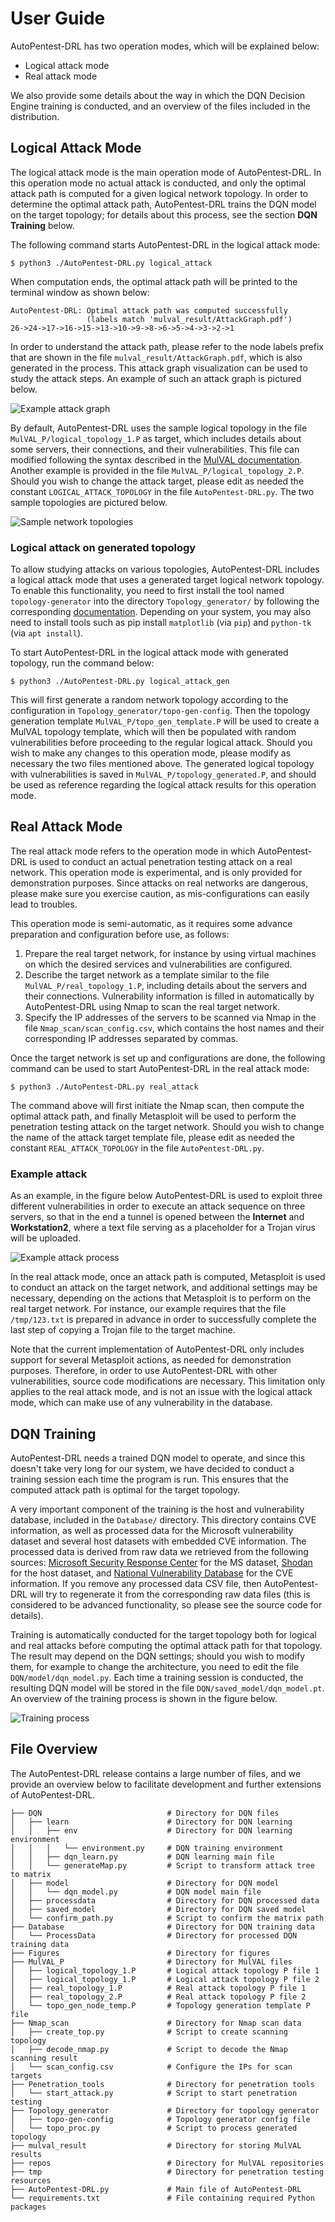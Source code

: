 
# User Guide

AutoPentest-DRL has two operation modes, which will be explained
below:
* Logical attack mode
* Real attack mode

We also provide some details about the way in which the DQN Decision
Engine training is conducted, and an overview of the files included in
the distribution.


## Logical Attack Mode

The logical attack mode is the main operation mode of AutoPentest-DRL.
In this operation mode no actual attack is conducted, and only the
optimal attack path is computed for a given logical network
topology. In order to determine the optimal attack path,
AutoPentest-DRL trains the DQN model on the target topology; for
details about this process, see the section **DQN Training** below.

The following command starts AutoPentest-DRL in the logical attack
mode:
```
$ python3 ./AutoPentest-DRL.py logical_attack
```

When computation ends, the optimal attack path will be printed to the
terminal window as shown below:
```
AutoPentest-DRL: Optimal attack path was computed successfully
                 (labels match 'mulval_result/AttackGraph.pdf')
26->24->17->16->15->13->10->9->8->6->5->4->3->2->1
```

In order to understand the attack path, please refer to the node
labels prefix that are shown in the file
`mulval_result/AttackGraph.pdf`, which is also generated in the
process. This attack graph visualization can be used to study the
attack steps. An example of such an attack graph is pictured below.

![Example attack graph](/Figures/attack_graph.png?raw=true "Example attack graph")

By default, AutoPentest-DRL uses the sample logical topology in the
file `MulVAL_P/logical_topology_1.P` as target, which includes details
about some servers, their connections, and their vulnerabilities. This
file can modified following the syntax described in the [MulVAL
documentation](https://github.com/risksense/mulval). Another example
is provided in the file `MulVAL_P/logical_topology_2.P`. Should you
wish to change the attack target, please edit as needed the constant
`LOGICAL_ATTACK_TOPOLOGY` in the file `AutoPentest-DRL.py`. The two
sample topologies are pictured below.

![Sample network topologies](/Figures/network_topologies.png?raw=true "Sample network topologies")

### Logical attack on generated topology

To allow studying attacks on various topologies, AutoPentest-DRL
includes a logical attack mode that uses a generated target logical
network topology. To enable this functionality, you need to first
install the tool named `topology-generator` into the directory
`Topology_generator/` by following the corresponding
[documentation](https://github.com/cesarghali/topology-generator). Depending
on your system, you may also need to install tools such as pip install
`matplotlib` (via `pip`) and `python-tk` (via `apt install`).

To start AutoPentest-DRL in the logical attack mode with generated
topology, run the command below:
```
$ python3 ./AutoPentest-DRL.py logical_attack_gen
```

This will first generate a random network topology according to the
configuration in `Topology_generator/topo-gen-config`. Then the
topology generation template `MulVAL_P/topo_gen_template.P` will be
used to create a MulVAL topology template, which will then be
populated with random vulnerabilities before proceeding to the regular
logical attack. Should you wish to make any changes to this operation
mode, please modify as necessary the two files mentioned above. The
generated logical topology with vulnerabilities is saved in
`MulVAL_P/topology_generated.P`, and should be used as reference
regarding the logical attack results for this operation mode.


## Real Attack Mode

The real attack mode refers to the operation mode in which
AutoPentest-DRL is used to conduct an actual penetration testing
attack on a real network. This operation mode is experimental, and is
only provided for demonstration purposes. Since attacks on real
networks are dangerous, please make sure you exercise caution, as
mis-configurations can easily lead to troubles.

This operation mode is semi-automatic, as it requires some advance
preparation and configuration before use, as follows:
1. Prepare the real target network, for instance by using virtual
   machines on which the desired services and vulnerabilities are
   configured.
2. Describe the target network as a template similar to the file
   `MulVAL_P/real_topology_1.P`, including details about the servers
   and their connections. Vulnerability information is filled in
   automatically by AutoPentest-DRL using Nmap to scan the real target
   network.
3. Specify the IP addresses of the servers to be scanned via Nmap in
   the file `Nmap_scan/scan_config.csv`, which contains the host names
   and their corresponding IP addresses separated by commas.

Once the target network is set up and configurations are done, the
following command can be used to start AutoPentest-DRL in the real
attack mode:
```
$ python3 ./AutoPentest-DRL.py real_attack
```

The command above will first initiate the Nmap scan, then compute the
optimal attack path, and finally Metasploit will be used to perform
the penetration testing attack on the target network. Should you wish
to change the name of the attack target template file, please edit as
needed the constant `REAL_ATTACK_TOPOLOGY` in the file
`AutoPentest-DRL.py`.

### Example attack

As an example, in the figure below AutoPentest-DRL is used to exploit
three different vulnerabilities in order to execute an attack sequence
on three servers, so that in the end a tunnel is opened between the
**Internet** and **Workstation2**, where a text file serving as a
placeholder for a Trojan virus will be uploaded.

![Example attack process](/Figures/attack_process.png?raw=true "Example attack process")

In the real attack mode, once an attack path is computed, Metasploit
is used to conduct an attack on the target network, and additional
settings may be necessary, depending on the actions that Metasploit is
to perform on the real target network. For instance, our example
requires that the file `/tmp/123.txt` is prepared in advance in order
to successfully complete the last step of copying a Trojan file to the
target machine.

Note that the current implementation of AutoPentest-DRL only includes
support for several Metasploit actions, as needed for demonstration
purposes. Therefore, in order to use AutoPentest-DRL with other
vulnerabilities, source code modifications are necessary. This
limitation only applies to the real attack mode, and is not an issue
with the logical attack mode, which can make use of any vulnerability
in the database.


## DQN Training

AutoPentest-DRL needs a trained DQN model to operate, and since this
doesn't take very long for our system, we have decided to conduct a
training session each time the program is run. This ensures that the
computed attack path is optimal for the target topology.

A very important component of the training is the host and
vulnerability database, included in the `Database/` directory. This
directory contains CVE information, as well as processed data for the
Microsoft vulnerability dataset and several host datasets with
embedded CVE information. The processed data is derived from raw data
we retrieved from the following sources: [Microsoft Security Response
Center](https://msrc.microsoft.com/update-guide/vulnerability) for the
MS dataset, [Shodan](https://www.shodan.io/) for the host dataset, and
[National Vulnerability Database](https://nvd.nist.gov/vuln) for the
CVE information. If you remove any processed data CSV file, then
AutoPentest-DRL will try to regenerate it from the corresponding raw
data files (this is considered to be advanced functionality, so please
see the source code for details).

Training is automatically conducted for the target topology both for
logical and real attacks before computing the optimal attack path for
that topology. The result may depend on the DQN settings; should you
wish to modify them, for example to change the architecture, you need
to edit the file `DQN/model/dqn_model.py`. Each time a training
session is conducted, the resulting DQN model will be stored in the
file `DQN/saved_model/dqn_model.pt`. An overview of the training
process is shown in the figure below.

![Training process](/Figures/training_process.png?raw=true "Training process")


## File Overview

The AutoPentest-DRL release contains a large number of files, and we
provide an overview below to facilitate development and further
extensions of AutoPentest-DRL.

```
├── DQN                            # Directory for DQN files
│   ├── learn                      # Directory for DQN learning
│   │   ├── env                    # Directory for DQN learning environment
│   │   │   └── environment.py     # DQN training environment
│   │   ├── dqn_learn.py           # DQN learning main file
│   │   └── generateMap.py         # Script to transform attack tree to matrix
│   ├── model                      # Directory for DQN model
│   │   └── dqn_model.py           # DQN model main file
│   ├── processdata                # Directory for DQN processed data
│   ├── saved_model                # Directory for DQN saved model
│   └── confirm_path.py            # Script to confirm the matrix path
├── Database                       # Directory for DQN training data
│   └── ProcessData                # Directory for processed DQN training data
├── Figures                        # Directory for figures
├── MulVAL_P                       # Directory for MulVAL files
│   ├── logical_topology_1.P       # Logical attack topology P file 1
│   ├── logical_topology_1.P       # Logical attack topology P file 2
│   ├── real_topology_1.P          # Real attack topology P file 1
│   ├── real_topology_2.P          # Real attack topology P file 2
│   └── topo_gen_node_temp.P       # Topology generation template P file
├── Nmap_scan                      # Directory for Nmap scan data
│   ├── create_top.py              # Script to create scanning topology
│   ├── decode_nmap.py             # Script to decode the Nmap scanning result
│   └── scan_config.csv            # Configure the IPs for scan targets
├── Penetration_tools              # Directory for penetration tools
│   └── start_attack.py            # Script to start penetration testing
├── Topology_generator             # Directory for topology generator
│   ├── topo-gen-config            # Topology generator config file
│   └── topo_proc.py               # Script to process generated topology
├── mulval_result                  # Directory for storing MulVAL results
├── repos                          # Directory for MulVAL repositories
├── tmp                            # Directory for penetration testing resources
├── AutoPentest-DRL.py             # Main file of AutoPentest-DRL
└── requirements.txt               # File containing required Python packages
```
